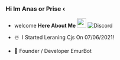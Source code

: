 ### Hi Im Anas or Prise ‹ 

- welcome  **Here About Me** <a href="https://www.gautamkrishnar.com/"><img src="https://media.giphy.com/media/hvRJCLFzcasrR4ia7z/giphy.gif" width="25px"></a> ![Discord](https://discord.c99.nl/widget/theme-2/854487068162916383.png) 


- ☃️ ­ I Started Leraning Cjs On 07/06/2021!
- 👾 Founder / Developer EmurBot
